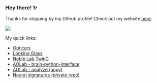 ### Hey there! ✨
Thanks for stopping by my Github profile! Check out my website <a href = "https://crasgaitis.github.io/"> here</a>.

<img src = "https://github-readme-stats-eight-theta.vercel.app/api?username=crasgaitis&show_icons=true&theme=radical&include_all_commits=true&count_private=true">

My quick links:
- <a href = "https://github.com/crasgaitis/opticars"> Opticars </a>
- <a href = "https://github.com/crasgaitis/looking-glass"> Looking Glass </a>
- <a href = "https://github.com/Noble-Lab/2023_catraz_twinc-cis/tree/main">Noble Lab TwinC </a>
- <a href = "https://github.com/aolabNeuro/brain-python-interface"> AOLab - brain-python-interface </a>
- <a href = "https://github.com/aolabNeuro/analyze"> AOLab - analyze (aopy)
- <a href = "https://github.com/crasgaitis/neural_signatures"> Neural signatures (private repo) </a>

<!--
**crasgaitis/crasgaitis** is a ✨ _special_ ✨ repository because its `README.md` (this file) appears on your GitHub profile.

Here are some ideas to get you started:

- 🔭 I’m currently working on ...
- 🌱 I’m currently learning ...
- 👯 I’m looking to collaborate on ...
- 🤔 I’m looking for help with ...
- 💬 Ask me about ...
- 📫 How to reach me: ...
- 😄 Pronouns: ...
- ⚡ Fun fact: ...
-->
